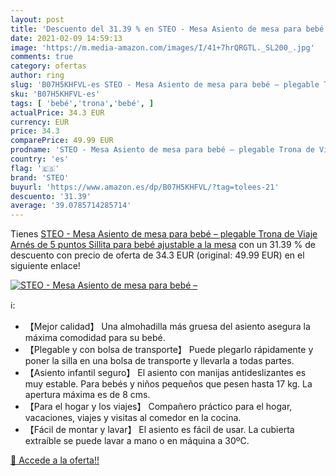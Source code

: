 ```yaml
---
layout: post
title: 'Descuento del 31.39 % en STEO - Mesa Asiento de mesa para bebé – '
date: 2021-02-09 14:59:13
image: 'https://m.media-amazon.com/images/I/41+7hrQRGTL._SL200_.jpg'
comments: true
category: ofertas
author: ring
slug: 'B07H5KHFVL-es STEO - Mesa Asiento de mesa para bebé – plegable Trona de...'
sku: 'B07H5KHFVL-es'
tags: [ 'bebé','trona','bebé', ]
actualPrice: 34.3 EUR
currency: EUR
price: 34.3
comparePrice: 49.99 EUR
prodname: 'STEO - Mesa Asiento de mesa para bebé – plegable Trona de Viaje Arnés de 5 puntos  Sillita para bebé ajustable a la mesa'
country: 'es'
flag: '🇪🇸'
brand: 'STEO'
buyurl: 'https://www.amazon.es/dp/B07H5KHFVL/?tag=tolees-21'
descuento: '31.39'
average: '39.0785714285714'
---
```


Tienes [STEO - Mesa Asiento de mesa para bebé – plegable Trona de Viaje Arnés de 5 puntos  Sillita para bebé ajustable a la mesa](https://www.amazon.es/dp/B07H5KHFVL/?tag=tolees-21) con un 31.39 % de descuento con precio de oferta de 34.3 EUR (original: 49.99 EUR) en el siguiente enlace!

[![STEO - Mesa Asiento de mesa para bebé – ](https://m.media-amazon.com/images/I/41+7hrQRGTL._SL200_.jpg)](https://www.amazon.es/dp/B07H5KHFVL/?tag=tolees-21)

ℹ️:

- 【Mejor calidad】 Una almohadilla más gruesa del asiento asegura la máxima comodidad para su bebé.
- 【Plegable y con bolsa de transporte】 Puede plegarlo rápidamente y poner la silla en una bolsa de transporte y llevarla a todas partes.
- 【Asiento infantil seguro】 El asiento con manijas antideslizantes es muy estable. Para bebés y niños pequeños que pesen hasta 17 kg. La apertura máxima es de 8 cms.
- 【Para el hogar y los viajes】 Compañero práctico para el hogar, vacaciones, viajes y visitas al comedor en la cocina.
- 【Fácil de montar y lavar】 El asiento es fácil de usar. La cubierta extraíble se puede lavar a mano o en máquina a 30ºC.

[🛒 Accede a la oferta!!](https://www.amazon.es/dp/B07H5KHFVL/?tag=tolees-21)
